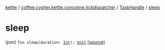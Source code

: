 [kettle](../../index.md) / [coffee.cypher.kettle.coroutine.tickdispatcher](../index.md) / [TaskHandle](index.md) / [sleep](./sleep.md)

# sleep

(jvm) `fun sleep(duration: `[`Int`](https://kotlinlang.org/api/latest/jvm/stdlib/kotlin/-int/index.html)`): `[`Unit`](https://kotlinlang.org/api/latest/jvm/stdlib/kotlin/-unit/index.html) [(source)](https://github.com/Cypher121/kettle/blob/master/src/main/kotlin/coffee/cypher/kettle/coroutine/tickdispatcher/TaskHandle.kt#L113)